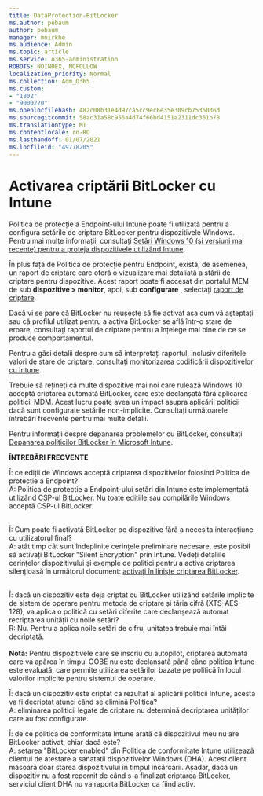 ```yaml
---
title: DataProtection-BitLocker
ms.author: pebaum
author: pebaum
manager: mnirkhe
ms.audience: Admin
ms.topic: article
ms.service: o365-administration
ROBOTS: NOINDEX, NOFOLLOW
localization_priority: Normal
ms.collection: Adm_O365
ms.custom:
- "1802"
- "9000220"
ms.openlocfilehash: 482c08b31e4d97ca5cc9ec6e35e309cb7536036d
ms.sourcegitcommit: 58ac31a58c956a4d74f66bd4151a2311dc361b78
ms.translationtype: MT
ms.contentlocale: ro-RO
ms.lasthandoff: 01/07/2021
ms.locfileid: "49778205"
---
```

# <a name="enabling-bitlocker-encryption-with-intune"></a>Activarea criptării BitLocker cu Intune

Politica de protecție a Endpoint-ului Intune poate fi utilizată pentru a configura setările de criptare BitLocker pentru dispozitivele Windows. Pentru mai multe informații, consultați [Setări Windows 10 (și versiuni mai recente) pentru a proteja dispozitivele utilizând Intune](https://docs.microsoft.com/intune/endpoint-protection-windows-10#windows-encryption).

În plus față de Politica de protecție pentru Endpoint, există, de asemenea, un raport de criptare care oferă o vizualizare mai detaliată a stării de criptare pentru dispozitive. Acest raport poate fi accesat din portalul MEM de sub **dispozitive > monitor**, apoi, sub **configurare** , selectați [raport de criptare](https://endpoint.microsoft.com/#blade/Microsoft_Intune_DeviceSettings/DevicesMonitorMenu/encryptionReport).

Dacă vi se pare că BitLocker nu reușește să fie activat așa cum vă așteptați sau că profilul utilizat pentru a activa BitLocker se află într-o stare de eroare, consultați raportul de criptare pentru a înțelege mai bine de ce se produce comportamentul.

Pentru a găsi detalii despre cum să interpretați raportul, inclusiv diferitele valori de stare de criptare, consultați [monitorizarea codificării dispozitivelor cu Intune](https://docs.microsoft.com/mem/intune/protect/encryption-monitor).

Trebuie să rețineți că multe dispozitive mai noi care rulează Windows 10 acceptă criptarea automată BitLocker, care este declanșată fără aplicarea politicii MDM. Acest lucru poate avea un impact asupra aplicării politicii dacă sunt configurate setările non-implicite. Consultați următoarele întrebări frecvente pentru mai multe detalii.

Pentru informații despre depanarea problemelor cu BitLocker, consultați [Depanarea politicilor BitLocker în Microsoft Intune](https://docs.microsoft.com/intune/protect/troubleshoot-bitlocker-policies).
 
 
**ÎNTREBĂRI FRECVENTE**

Î: ce ediții de Windows acceptă criptarea dispozitivelor folosind Politica de protecție a Endpoint?<br>
A: Politica de protecție a Endpoint-ului setări din Intune este implementată utilizând CSP-ul [BitLocker](https://docs.microsoft.com/windows/client-management/mdm/bitlocker-csp). Nu toate edițiile sau compilările Windows acceptă CSP-ul BitLocker. <br><br>

Î: Cum poate fi activată BitLocker pe dispozitive fără a necesita interacțiune cu utilizatorul final?<br>
A: atât timp cât sunt îndeplinite cerințele preliminare necesare, este posibil să activați BitLocker "Silent Encryption" prin Intune. Vedeți detaliile cerințelor dispozitivului și exemple de politici pentru a activa criptarea silențioasă în următorul document: [activați în liniște criptarea BitLocker](https://docs.microsoft.com/mem/intune/protect/encrypt-devices#silently-enable-bitlocker-on-devices). <br><br>

Î: dacă un dispozitiv este deja criptat cu BitLocker utilizând setările implicite de sistem de operare pentru metoda de criptare și tăria cifră (XTS-AES-128), va aplica o politică cu setări diferite care declanșează automat recriptarea unității cu noile setări?<br>
R: Nu. Pentru a aplica noile setări de cifru, unitatea trebuie mai întâi decriptată.<br><br>
**Notă:** Pentru dispozitivele care se înscriu cu autopilot, criptarea automată care va apărea în timpul OOBE nu este declanșată până când politica Intune este evaluată, care permite utilizarea setărilor bazate pe politică în locul valorilor implicite pentru sistemul de operare.
 
Î: dacă un dispozitiv este criptat ca rezultat al aplicării politicii Intune, acesta va fi decriptat atunci când se elimină Politica?<br>
A: eliminarea politicii legate de criptare nu determină decriptarea unităților care au fost configurate.
 
Î: de ce politica de conformitate Intune arată că dispozitivul meu nu are BitLocker activat, chiar dacă este?<br>
A: setarea "BitLocker enabled" din Politica de conformitate Intune utilizeazã clientul de atestare a sanatatii dispozitivelor Windows (DHA). Acest client măsoară doar starea dispozitivului în timpul încărcării. Așadar, dacă un dispozitiv nu a fost repornit de când s-a finalizat criptarea BitLocker, serviciul client DHA nu va raporta BitLocker ca fiind activ.
 
 